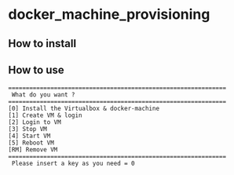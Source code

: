 # docker_machine_provisioning

## How to install

## How to use
```
==============================================================
 What do you want ?
==============================================================
[0] Install the Virtualbox & docker-machine
[1] Create VM & login
[2] Login to VM
[3] Stop VM
[4] Start VM
[5] Reboot VM
[RM] Remove VM
==============================================================
 Please insert a key as you need = 0
```
